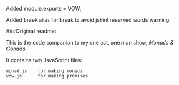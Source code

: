 Added module.exports = VOW; 

Added breek alias for break to avoid jshint reserved words warning.

###Original readme:

This is the code companion to my one act, one man show,
_Monads & Gonads_.

It contains two JavaScript files:

    monad.js    for making monads
    vow.js      for making promises
